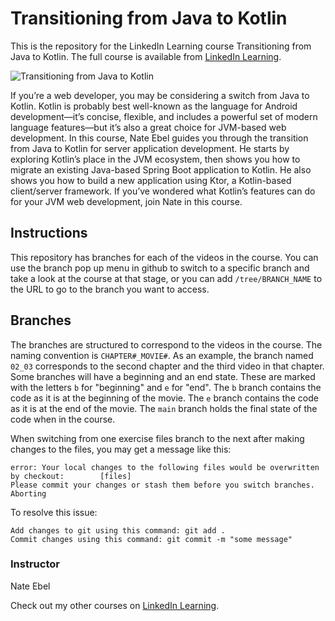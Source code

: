 # Transitioning from Java to Kotlin
This is the repository for the LinkedIn Learning course Transitioning from Java to Kotlin. The full course is available from [LinkedIn Learning][lil-course-url].

![Transitioning from Java to Kotlin][lil-thumbnail-url] 

If you’re a web developer, you may be considering a switch from Java to Kotlin. Kotlin is probably best well-known as the language for Android development—it’s concise, flexible, and includes a powerful set of modern language features—but it’s also a great choice for JVM-based web development. In this course, Nate Ebel guides you through the transition from Java to Kotlin for server application development. He starts by exploring Kotlin’s place in the JVM ecosystem, then shows you how to migrate an existing Java-based Spring Boot application to Kotlin. He also shows you how to build a new application using Ktor, a Kotlin-based client/server framework. If you’ve wondered what Kotlin’s features can do for your JVM web development, join Nate in this course.

## Instructions
This repository has branches for each of the videos in the course. You can use the branch pop up menu in github to switch to a specific branch and take a look at the course at that stage, or you can add `/tree/BRANCH_NAME` to the URL to go to the branch you want to access.

## Branches
The branches are structured to correspond to the videos in the course. The naming convention is `CHAPTER#_MOVIE#`. As an example, the branch named `02_03` corresponds to the second chapter and the third video in that chapter. 
Some branches will have a beginning and an end state. These are marked with the letters `b` for "beginning" and `e` for "end". The `b` branch contains the code as it is at the beginning of the movie. The `e` branch contains the code as it is at the end of the movie. The `main` branch holds the final state of the code when in the course.

When switching from one exercise files branch to the next after making changes to the files, you may get a message like this:

    error: Your local changes to the following files would be overwritten by checkout:        [files]
    Please commit your changes or stash them before you switch branches.
    Aborting

To resolve this issue:
	
    Add changes to git using this command: git add .
	Commit changes using this command: git commit -m "some message"


### Instructor

Nate Ebel 
                            


                            

Check out my other courses on [LinkedIn Learning](https://www.linkedin.com/learning/instructors/nate-ebel).

[lil-course-url]: https://www.linkedin.com/learning/transitioning-from-java-to-kotlin?dApp=59033956
[lil-thumbnail-url]: https://cdn.lynda.com/course/3080244/3080244-1669145655463-16x9.jpg
